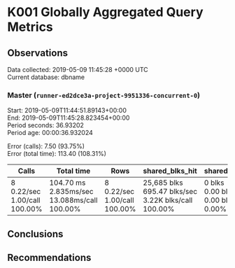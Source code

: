 # K001 Globally Aggregated Query Metrics

## Observations ##
Data collected: 2019-05-09 11:45:28 +0000 UTC  
Current database: dbname  



### Master (`runner-ed2dce3a-project-9951336-concurrent-0`) ###
Start: 2019-05-09T11:44:51.89143+00:00  
End: 2019-05-09T11:45:28.823454+00:00  
Period seconds: 36.93202  
Period age: 00:00:36.932024  

Error (calls): 7.50 (93.75%)  
Error (total time): 113.40 (108.31%)

Calls | Total&nbsp;time | Rows | shared_blks_hit | shared_blks_read | shared_blks_dirtied | shared_blks_written | blk_read_time | blk_write_time | kcache_reads | kcache_writes | kcache_user_time_ms | kcache_system_time 
-------|------------|------|-----------------|------------------|---------------------|---------------------|---------------|----------------|--------------|---------------|---------------------|--------------------
8<br/>0.22/sec<br/>1.00/call<br/>100.00% |104.70&nbsp;ms<br/>2.835ms/sec<br/>13.088ms/call<br/>100.00% |8<br/>0.22/sec<br/>1.00/call<br/>100.00% |25,685&nbsp;blks<br/>695.47&nbsp;blks/sec<br/>3.22K&nbsp;blks/call<br/>100.00% |0&nbsp;blks<br/>0.00&nbsp;blks/sec<br/>0.00&nbsp;blks/call<br/>0.00% |0&nbsp;blks<br/>0.00&nbsp;blks/sec<br/>0.00&nbsp;blks/call<br/>0.00% |0&nbsp;blks<br/>0.00&nbsp;blks/sec<br/>0.00&nbsp;blks/call<br/>0.00% |0.00&nbsp;ms<br/>0.000ms/sec<br/>0.000ms/call<br/>0.00% |0.00&nbsp;ms<br/>0.000ms/sec<br/>0.000ms/call<br/>0.00% |0.00&nbsp;bytes<br/>0.00&nbsp;bytes/sec<br/>0.00&nbsp;bytes/call<br/>0.00% |0.00&nbsp;bytes<br/>0.00&nbsp;bytes/sec<br/>0.00&nbsp;bytes/call<br/>0.00% |0.00&nbsp;ms<br/>0.000ms/sec<br/>0.000ms/call<br/>0.00% |0.00&nbsp;ms<br/>0.000ms/sec<br/>0.000ms/call<br/>0.00%





## Conclusions ##


## Recommendations ##

